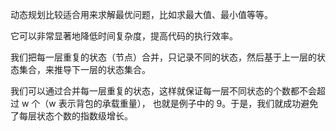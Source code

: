 动态规划比较适合用来求解最优问题，比如求最大值、最小值等等。

它可以非常显著地降低时间复杂度，提高代码的执行效率。





我们把每一层重复的状态（节点）合并，只记录不同的状态，然后基于上一层的状态集合，来推导下一层的状态集合。

我们可以通过合并每一层重复的状态，这样就保证每一层不同状态的个数都不会超过 w 个（w 表示背包的承载重量），
也就是例子中的 9。于是，我们就成功避免了每层状态个数的指数级增长。


